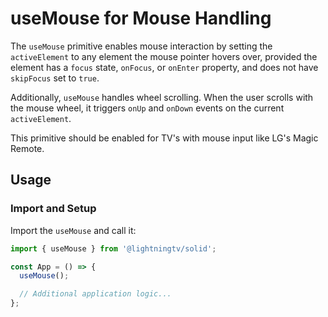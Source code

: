 # useMouse for Mouse Handling

The `useMouse` primitive enables mouse interaction by setting the `activeElement` to any element the mouse pointer hovers over, provided the element has a `focus` state, `onFocus`, or `onEnter` property, and does not have `skipFocus` set to `true`.

Additionally, `useMouse` handles wheel scrolling. When the user scrolls with the mouse wheel, it triggers `onUp` and `onDown` events on the current `activeElement`.

This primitive should be enabled for TV's with mouse input like LG's Magic Remote.

## Usage

### Import and Setup

Import the `useMouse` and call it:

```jsx
import { useMouse } from '@lightningtv/solid';

const App = () => {
  useMouse();

  // Additional application logic...
};
```
